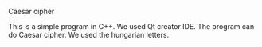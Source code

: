 Caesar cipher

This is a simple program in C++. We used Qt creator IDE. The program can do Caesar cipher. We used the hungarian letters.
